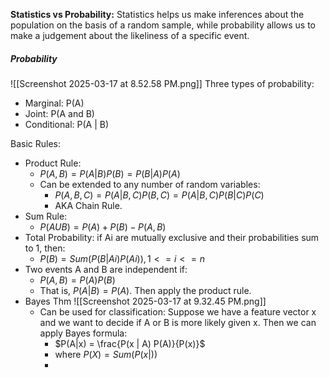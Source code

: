**Statistics vs Probability:**
Statistics helps us make inferences about the population on the basis of a random sample, while probability allows us to make a judgement about the likeliness of a specific event.
##### Probability
![[Screenshot 2025-03-17 at 8.52.58 PM.png]]
Three types of probability:
- Marginal: P(A)
- Joint: P(A and B)
- Conditional: P(A | B)

Basic Rules:
- Product Rule: 
	- $P(A, B) = P(A|B)P(B) = P(B|A)P(A)$
	- Can be extended to any number of random variables:
		- $P(A,B,C) = P(A|B,C)P(B,C) = P(A|B,C)P(B|C)P(C)$
		- AKA Chain Rule.
- Sum Rule: 
	- $P(A U B) = P(A) + P(B) - P(A, B)$
- Total Probability: if Ai are mutually exclusive and their probabilities sum to 1, then:
	- $P(B) = Sum(P(B | Ai)P(Ai)), 1 <= i <= n$
- Two events A and B are independent if:
	- $P(A, B) = P(A)P(B)$
	- That is, $P(A | B) = P(A)$. Then apply the product rule.
- Bayes Thm ![[Screenshot 2025-03-17 at 9.32.45 PM.png]]
	- Can be used for classification: Suppose we have a feature vector x and we want to decide if A or B is more likely given x. Then we can apply Bayes formula:
		- $P(A|x) = \frac{P(x | A) P(A)}{P(x)}$
		- where $P(X) = Sum ( P(x|))$
		- 
